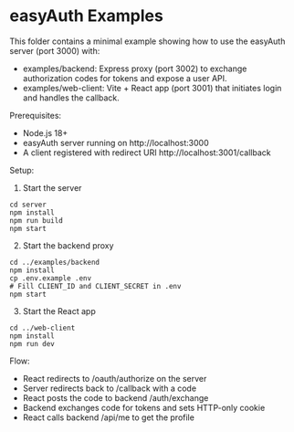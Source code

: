 # easyAuth Examples

This folder contains a minimal example showing how to use the easyAuth server (port 3000) with:
- examples/backend: Express proxy (port 3002) to exchange authorization codes for tokens and expose a user API.
- examples/web-client: Vite + React app (port 3001) that initiates login and handles the callback.

Prerequisites:
- Node.js 18+
- easyAuth server running on http://localhost:3000
- A client registered with redirect URI http://localhost:3001/callback

Setup:
1) Start the server
```
cd server
npm install
npm run build
npm start
```
2) Start the backend proxy
```
cd ../examples/backend
npm install
cp .env.example .env
# Fill CLIENT_ID and CLIENT_SECRET in .env
npm start
```
3) Start the React app
```
cd ../web-client
npm install
npm run dev
```

Flow:
- React redirects to /oauth/authorize on the server
- Server redirects back to /callback with a code
- React posts the code to backend /auth/exchange
- Backend exchanges code for tokens and sets HTTP-only cookie
- React calls backend /api/me to get the profile
